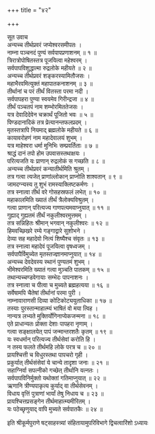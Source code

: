 +++
title = "४२"

+++

सूत उवाच  
अन्यच्च तीर्थप्रवरं जप्येश्वरसमीपतः ।  
नाम्ना पञ्चनदं पुण्यं सर्वपापप्रणाशनम् ॥ १ ॥  
त्रिरात्रोपोषितस्तत्र पूजयित्वा महेश्वरम् ।  
सर्वपापविशुद्धात्मा रुद्रलोके महीयते ॥ २ ॥  
अन्यच्च तीर्थप्रवरं शङ्करस्यामितौजसः ।  
महाभैरवमित्युक्तं महापातकनाशनम् ॥ ३ ॥  
तीर्थानां च परं तीर्थं वितस्ता परमा नदी ।  
सर्वपापहरा पुण्या स्वयमेव गिरीन्द्रजा ॥ ४ ॥  
तीर्थं पञ्चतपं नाम शम्भोरमिततेजसः ।  
यत्र देवादिदेवेन चक्रार्थं पूजितो भवः ॥ ५ ॥  
पिण्डदानादिकं तत्र प्रेत्यानन्तफलप्रदम् ।  
मृतस्तत्रापि नियमाद् ब्रह्मलोके महीयते ॥ ६ ॥  
कायावरोहणं नाम महादेवालयं शुभम् ।  
यत्र माहेश्वरा धर्मा मुनिभिः सम्प्रवर्तिताः ॥ ७ ॥  
श्राद्धं दानं तपो होम उपवासस्तथाक्षयः ।  
परित्यजति यः प्राणान् रुद्रलोकं स गच्छति ॥ ८ ॥  
अन्यच्च तीर्थप्रवरं कन्यातीर्थमिति श्रुतम् ।  
तत्र गत्वा त्यजेत् प्राणांल्लोकान् प्राप्नोति शाश्वतान् ॥ ९ ॥  
जामदग्न्यस्य तु शुभं रामस्याक्लिष्टकर्मणः ।  
तत्र स्नात्वा तीर्थ वरे गोसहस्रफलं लभेत् ॥ १० ॥  
महाकालमिति ख्यातं तीर्थं त्रैलोक्यविश्रुतम् ।  
गत्वा प्राणान् परित्यज्य गाणपत्यमवाप्नुयात् ॥ ११ ॥  
गुह्याद् गुह्यतमं तीर्थं नकुलीश्वरमुत्तमम् ।  
तत्र सन्निहितः श्रीमान् भगवान् नकुलीश्वरः ॥ १२ ॥  
हिमवच्छिखरे रम्ये गङ्गाद्वारे सुशोभने ।  
देव्या सह महादेवो नित्यं शिष्यैश्च संवृतः ॥ १३ ॥  
तत्र स्नात्वा महादेवं पूजयित्वा वृषध्वजम् ।  
सर्वपापैर्विमुच्येत मृतस्तज्ज्ञानमाप्नुयात् ॥ १४ ॥  
अन्यच्च देवदेवस्य स्थानं पुण्यतमं शुभम् ।  
भीमेश्वरमिति ख्यातं गत्वा मुञ्चति पातकम् ॥ १५ ॥  
तथान्यच्चण्डवेगायाः सम्भेदः पापनाशनः ।  
तत्र स्नात्वा च पीत्वा च मुच्यते ब्रह्महत्यया ॥ १६ ॥  
सर्वेषामपि चैतेषां तीर्थानां परमा पुरी ।  
नाम्नावाराणसी दिव्या कोटिकोट्ययुताधिका ॥ १७ ॥  
तस्याः पुरस्तान्माहात्म्यं भाषितं वो मया त्विह ।  
नान्यत्र लभ्यते मुक्तिर्योगिनाप्येकजन्मना ॥ १८ ॥  
एते प्राधान्यतः प्रोक्ता देशाः पापहरा नृणाम् ।  
गत्वा सङ्क्षालयेत् पापं जन्मान्तरशतैः कृतम् ॥ १९ ॥  
यः स्वधर्मान् परित्यज्य तीर्थसेवां करोति हि ।  
न तस्य फलते तीर्थमहि लोके परत्र च ॥ २० ॥  
प्रायश्चित्ती च विधुरस्तथा पापचरो गृही ।  
प्रकुर्यात् तीर्थसंसेवां ये चान्ये तादृशा जनाः ॥ २१ ॥  
सहाग्निर्वा सपत्नीको गच्छेत् तीर्थानि यत्नतः ।  
सर्वपापविनिर्मुक्तो यथोक्तां गतिमाप्नुयात् ॥ २२ ॥  
ऋणानि त्रीण्यपाकृत्य कुर्याद् वा तीर्थसेवनम् ।  
विधाय वृत्तिं पुत्राणां भार्यां तेषु निधाय च ॥ २३ ॥  
प्रायश्चित्तप्रसङ्गेन तीर्थमाहात्म्यमीरितम् ।  
यः पठेच्छृणुयाद् वापि मुच्यते सर्वपातकैः ॥ २४ ॥  
    
इति श्रीकूर्मपुराणे षट्साहस्त्र्यां संहितायामुपरिविभागे द्विचत्वारिंशो ऽध्यायः
